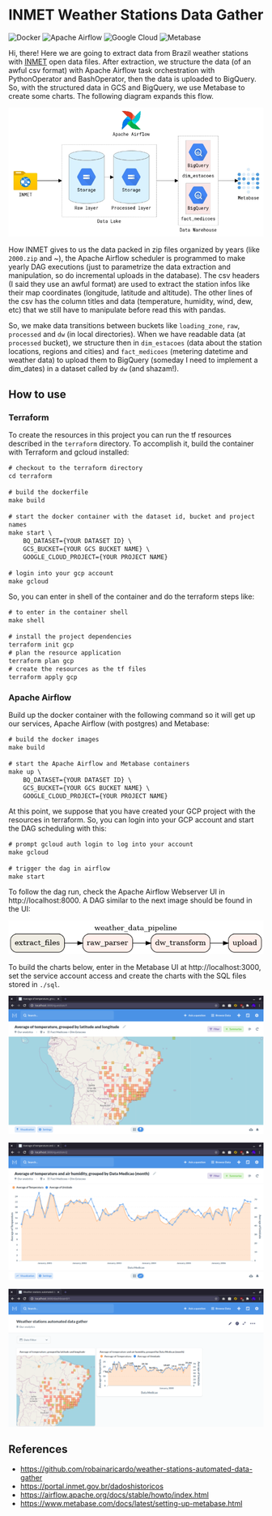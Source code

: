 # INMET Weather Stations Data Gather

<p>
<img alt="Docker" src="https://img.shields.io/badge/docker-%230db7ed.svg?&style=for-the-badge&logo=docker&logoColor=white"/>
<img alt="Apache Airflow" src="https://img.shields.io/badge/apacheairflow-%23017cee.svg?&style=for-the-badge&logo=apache-airflow&logoColor=white"/>
<img alt="Google Cloud" src="https://img.shields.io/badge/GoogleCloud-%234285F4.svg?&style=for-the-badge&logo=google-cloud&logoColor=white"/>
<img alt="Metabase" src="https://img.shields.io/badge/Metabase-%23509EE3.svg?&style=for-the-badge&logo=metabase&logoColor=white"/>
</p>

Hi, there! Here we are going to extract data from Brazil weather stations with [INMET](https://portal.inmet.gov.br/dadoshistoricos) open data files. After extraction, we structure the data (of an awful csv format) with Apache Airflow task orchestration with PythonOperator and BashOperator, then the data is uploaded to BigQuery. So, with the structured data in GCS and BigQuery, we use Metabase to create some charts. The following diagram expands this flow.

![](./img/architecture.png)

How INMET gives to us the data packed in zip files organized by years (like `2000.zip` and ~), the Apache Airflow scheduler is programmed to make yearly DAG executions (just to parametrize the data extraction and manipulation, so do incremental uploads in the database). The csv headers (I said they use an awful format) are used to extract the station infos like their map coordinates (longitude, latitude and altitude). The other lines of the csv has the column titles and data (temperature, humidity, wind, dew, etc) that we still have to manipulate before read this with pandas.

So, we make data transitions between buckets like `loading_zone`, `raw`, `processed` and `dw` (in local directories). When we have readable data (at `processed` bucket), we structure then in `dim_estacoes` (data about the station locations, regions and cities) and `fact_medicoes` (metering datetime and weather data) to upload them to BigQuery (someday I need to implement a dim_dates) in a dataset called by `dw` (and shazam!).

## How to use

### Terraform

To create the resources in this project you can run the tf resources described in the `terraform` directory. To accomplish it, build the container with Terraform and gcloud installed:

```shell
# checkout to the terraform directory
cd terraform

# build the dockerfile
make build

# start the docker container with the dataset id, bucket and project names
make start \
    BQ_DATASET={YOUR DATASET ID} \
    GCS_BUCKET={YOUR GCS BUCKET NAME} \
    GOOGLE_CLOUD_PROJECT={YOUR PROJECT NAME}

# login into your gcp account
make gcloud
```

So, you can enter in shell of the container and do the terraform steps like:

```shell
# to enter in the container shell
make shell

# install the project dependencies
terraform init gcp
# plan the resource application
terraform plan gcp
# create the resources as the tf files
terraform apply gcp
```

### Apache Airflow

Build up the docker container with the following command so it will get up our services, Apache Airflow (with postgres) and Metabase:

```shell
# build the docker images
make build

# start the Apache Airflow and Metabase containers
make up \
    BQ_DATASET={YOUR DATASET ID} \
    GCS_BUCKET={YOUR GCS BUCKET NAME} \
    GOOGLE_CLOUD_PROJECT={YOUR PROJECT NAME}
```

At this point, we suppose that you have created your GCP project with the resources in terraform. So, you can login into your GCP account and start the DAG scheduling with this:

```shell
# prompt gcloud auth login to log into your account
make gcloud

# trigger the dag in airflow
make start
```

To follow the dag run, check the Apache Airflow Webserver UI in http://localhost:8000. A DAG similar to the next image should be found in the UI:

<p align="center">
<img alt="Airflow DAG" src="./img/pipeline.png"/>
</p>

To build the charts below, enter in the Metabase UI at http://localhost:3000, set the service account access and create the charts with the SQL files stored in `./sql`.

![](img/map_chart.png)

![](img/line_chart.png)

![](img/dashboard.png)

## References

- https://github.com/robainaricardo/weather-stations-automated-data-gather
- https://portal.inmet.gov.br/dadoshistoricos
- https://airflow.apache.org/docs/stable/howto/index.html
- https://www.metabase.com/docs/latest/setting-up-metabase.html
